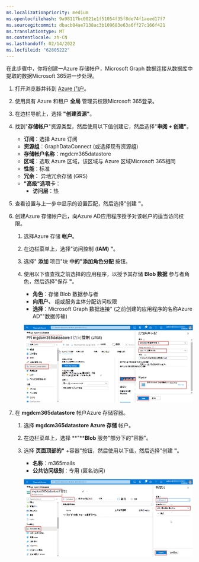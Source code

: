 ```yaml
---
ms.localizationpriority: medium
ms.openlocfilehash: 9a98117bc0021e1f51054f35f8de74f1aeed17f7
ms.sourcegitcommit: dbacb04ae7138ac3b109683e63a6ff27c166f421
ms.translationtype: MT
ms.contentlocale: zh-CN
ms.lasthandoff: 02/14/2022
ms.locfileid: "62805222"
---
```

<!-- markdownlint-disable MD002 MD041 -->

在此步骤中，你将创建一Azure 存储帐户，Microsoft Graph 数据连接从数据库中提取的数据Microsoft 365进一步处理。

1. 打开浏览器并转到 [Azure 门户](https://portal.azure.com/)。

1. 使用具有 Azure 和租户 **全局** 管理员权限Microsoft 365登录。

1. 在边栏导航上，选择 **"创建资源"**。

1. 找到"**存储帐户**"资源类型，然后使用以下值创建它，然后选择"**审阅 + 创建"**。

    - **订阅**：选择 Azure 订阅
    - **资源组**：GraphDataConnect (或选择现有资源组) 
    - **存储帐户名称**：mgdcm365datastore
    - **区域**：选取 Azure 区域，该区域与 Azure 区域Microsoft 365相同
    - **性能**：标准
    - **冗余：** 异地冗余存储 (GRS) 
    - **"高级"选项卡**：
      - **访问层**：热

1. 查看设置与上一步中显示的设置匹配，然后选择"创建 **"**。

1. 创建Azure 存储帐户后，向Azure AD应用程序授予对该帐户的适当访问权限。

    1. 选择Azure 存储 **帐户**。
    2. 在边栏菜单上，选择"访问控制 (**IAM) "**。
    3. 选择" **添加** 项目"块 **中的"添加角色分配** 按钮。
    4. 使用以下值查找之前选择的应用程序，以授予其存储 **Blob 数据** 参与者角色，然后选择"保存 **"**。

        - **角色**：存储 Blob 数据参与者
        - **向用户、** 组或服务主体分配访问权限
        - **选择**：Microsoft Graph 数据连接" (之前创建的应用程序的名称Azure AD""数据传输) 

        ![Screenshot showing the proper 角色分配 to the application for Microsoft Graph 数据连接 in the Azure 存储 account in the Azure portal.](images/data-connect-azure-storage-role.png)

1. 在 **mgdcm365datastore** 帐户Azure 存储容器。

    1. 选择 **mgdcm365datastore Azure 存储** 帐户。
    2. 在边栏菜单上，选择 **"****Blob** 服务"部分下的"容器"。
    3. 选择 **页面顶部的"** +容器"按钮，然后使用以下值，然后选择"创建 **"**。

        - **名称**：m365mails
        - **公共访问级别**：专用 (匿名访问) 

        ![Screenshot showing the creation of a new container called m365mails in the 存储 account blob containers in the Azure portal.](images/data-connect-azure-storage-container.png)

